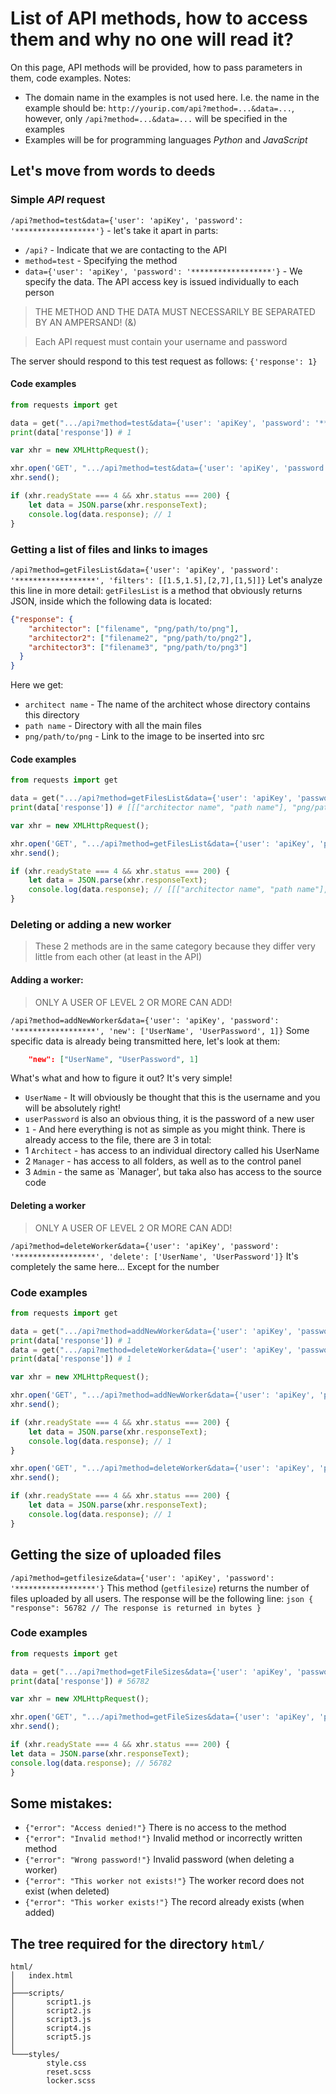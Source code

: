 # List of API methods, how to access them and why no one will read it?
On this page, API methods will be provided, how to pass parameters in them, code examples.
Notes:
- The domain name in the examples is not used here. I.e. the name in the example should be: `http://yourip.com/api?method=...&data=...`, however, only `/api?method=...&data=...` will be specified in the examples
- Examples will be for programming languages *Python* and *JavaScript*

## Let's move from words to deeds
### Simple *API* request
`/api?method=test&data={'user': 'apiKey', 'password': '******************'}` - let's take it apart in parts:
- `/api?` - Indicate that we are contacting to the API
- `method=test` - Specifying the method
- `data={'user': 'apiKey', 'password': '******************'}` - We specify the data. The API access key is issued individually to each person
<blockquote> THE METHOD AND THE DATA MUST NECESSARILY BE SEPARATED BY AN AMPERSAND! (&) </blockquote>
<blockquote> Each API request must contain your username and password </blockquote>

The server should respond to this test request as follows: `{'response': 1}`

#### Code examples
```python
from requests import get

data = get(".../api?method=test&data={'user': 'apiKey', 'password': '******************'}").json()
print(data['response']) # 1
```

```javascript
var xhr = new XMLHttpRequest();

xhr.open('GET', ".../api?method=test&data={'user': 'apiKey', 'password': '******************'}", false);
xhr.send();

if (xhr.readyState === 4 && xhr.status === 200) {
    let data = JSON.parse(xhr.responseText);
    console.log(data.response); // 1
}

```

### Getting a list of files and links to images
`/api?method=getFilesList&data={'user': 'apiKey', 'password': '******************', 'filters': [[1.5,1.5],[2,7],[1,5]]}`
Let's analyze this line in more detail:
`getFilesList` is a method that obviously returns JSON, inside which the following data is located:
```json
{"response": {
    "architector": ["filename", "png/path/to/png"],
    "architector2": ["filename2", "png/path/to/png2"], 
    "architector3": ["filename3", "png/path/to/png3"]
  }
}
```

Here we get:
- `architect name` - The name of the architect whose directory contains this directory
- `path name` - Directory with all the main files 
- `png/path/to/png` - Link to the image to be inserted into src

#### Code examples
```python
from requests import get

data = get(".../api?method=getFilesList&data={'user': 'apiKey', 'password': '******************', 'filters': [[1.5,1.5],[2,7],[1,5]]}").json()
print(data['response']) # [[["architector name", "path name"], "png/path/to/png"], [["architector name 2", "path name"], "png/path/to/png2"], [["architector name 3", "path name"], "png/path/to/png3"]] 
```

```javascript
var xhr = new XMLHttpRequest();

xhr.open('GET', ".../api?method=getFilesList&data={'user': 'apiKey', 'password': '******************', 'filters': [[1.5,1.5],[2,7],[1,5]]}", false);
xhr.send();

if (xhr.readyState === 4 && xhr.status === 200) {
    let data = JSON.parse(xhr.responseText);
    console.log(data.response); // [[["architector name", "path name"], "png/path/to/png"], [["architector name 2", "path name"], "png/path/to/png2"], [["architector name 3", "path name"], "png/path/to/png3"]] 
}
```

### Deleting or adding a new worker
<blockquote> These 2 methods are in the same category because they differ very little from each other (at least in the API) </blockquote>

#### Adding a worker:
<blockquote> ONLY A USER OF LEVEL 2 OR MORE CAN ADD! </blockquote>

`/api?method=addNewWorker&data={'user': 'apiKey', 'password': '******************', 'new': ['UserName', 'UserPassword', 1]}`
Some specific data is already being transmitted here, let's look at them:
```json lines
    "new": ["UserName", "UserPassword", 1]
```
What's what and how to figure it out? It's very simple!
- `UserName` - It will obviously be thought that this is the username and you will be absolutely right!
- `userPassword` is also an obvious thing, it is the password of a new user
- `1` - And here everything is not as simple as you might think. There is already access to the file, there are 3 in total:
- 1 `Architect` - has access to an individual directory called his UserName
- 2 `Manager` - has access to all folders, as well as to the control panel
- 3 `Admin` - the same as `Manager', but taka also has access to the source code

#### Deleting a worker
<blockquote> ONLY A USER OF LEVEL 2 OR MORE CAN ADD! </blockquote>

`/api?method=deleteWorker&data={'user': 'apiKey', 'password': '******************', 'delete': ['UserName', 'UserPassword']}`
It's completely the same here... Except for the number

### Code examples
```Python
from requests import get

data = get(".../api?method=addNewWorker&data={'user': 'apiKey', 'password': '******************', 'new': ['UserName', 'UserPassword', 1]}").json()
print(data['response']) # 1
data = get(".../api?method=deleteWorker&data={'user': 'apiKey', 'password': '******************', 'delete': ['UserName', 'UserPassword']}").json()
print(data['response']) # 1
```

```javascript
var xhr = new XMLHttpRequest();

xhr.open('GET', ".../api?method=addNewWorker&data={'user': 'apiKey', 'password': '******************', 'new': ['UserName', 'UserPassword', 1]}", false);
xhr.send();

if (xhr.readyState === 4 && xhr.status === 200) {
    let data = JSON.parse(xhr.responseText);
    console.log(data.response); // 1
}

xhr.open('GET', ".../api?method=deleteWorker&data={'user': 'apiKey', 'password': '******************', 'delete': ['UserName', 'UserPassword']}", false);
xhr.send();

if (xhr.readyState === 4 && xhr.status === 200) {
    let data = JSON.parse(xhr.responseText);
    console.log(data.response); // 1
}
```

## Getting the size of uploaded files
`/api?method=getfilesize&data={'user': 'apiKey', 'password': '******************'}`
This method (`getfilesize`) returns the number of files uploaded by all users. The response will be the following line:
``json
{
    "response": 56782 // The response is returned in bytes
}
``

### Code examples
```Python
from requests import get

data = get(".../api?method=getFileSizes&data={'user': 'apiKey', 'password': '******************'}").json()
print(data['response']) # 56782
```

```javascript
var xhr = new XMLHttpRequest();

xhr.open('GET', ".../api?method=getFileSizes&data={'user': 'apiKey', 'password': '******************'}", false);
xhr.send();

if (xhr.readyState === 4 && xhr.status === 200) {
let data = JSON.parse(xhr.responseText);
console.log(data.response); // 56782
}
```

## Some mistakes:
- `{"error": "Access denied!"}` There is no access to the method
- `{"error": "Invalid method!"}` Invalid method or incorrectly written method
- `{"error": "Wrong password!"}` Invalid password (when deleting a worker)
- `{"error": "This worker not exists!"}` The worker record does not exist (when deleted)
- `{"error": "This worker exists!"}` The record already exists (when added)

## The tree required for the directory `html/`
```
html/
│   index.html
│
├───scripts/
│       script1.js
│       script2.js
│       script3.js
│       script4.js
│       script5.js
│
└───styles/
        style.css
        reset.scss
        locker.scss
```